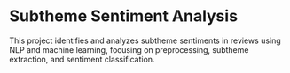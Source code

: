 # Subtheme Sentiment Analysis
 This project identifies and analyzes subtheme sentiments in reviews using NLP and machine learning, focusing on preprocessing, subtheme extraction, and sentiment classification. 
